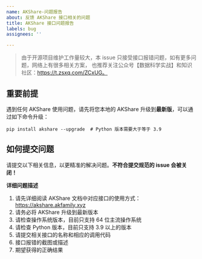 ```yaml
---
name: AKShare-问题报告
about: 反馈 AKShare 接口相关的问题
title: AKShare 接口问题报告
labels: bug
assignees: ''

---
```


> 由于开源项目维护工作量较大，本 issue 只接受接口报错问题，如有更多问题，网络上有很多相关方案，
> 也推荐关注公众号【数据科学实战】和知识社区：https://t.zsxq.com/ZCxUG。

## 重要前提

遇到任何 AKShare 使用问题，请先将您本地的 AKShare 升级到**最新版**，可以通过如下命令升级：

```
pip install akshare --upgrade  # Python 版本需要大于等于 3.9
```

## 如何提交问题

请提交以下相关信息，以更精准的解决问题。**不符合提交规范的 issue 会被关闭！**

**详细问题描述**

1. 请先详细阅读 AKShare 文档中对应接口的使用方式：https://akshare.akfamily.xyz
2. 请务必将 AKShare 升级到最新版本
3. 请检查操作系统版本，目前只支持 64 位主流操作系统
4. 请检查 Python 版本，目前只支持 3.9 以上的版本
5. 请提交相关接口的名称和相应的调用代码
6. 接口报错的截图或描述
7. 期望获得的正确结果
